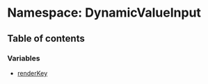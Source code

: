 # Namespace: DynamicValueInput

## Table of contents

### Variables

* [renderKey](/auto-docs/form-materials/variables/DynamicValueInput.renderKey.md)
